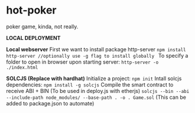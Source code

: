 # hot-poker
poker game, kinda, not really.

**LOCAL DEPLOYMENT**

**Local webserver** 
First we want to install package http-server
```npm install http-server //optionally use -g flag to install globally ```
To specify a folder to open in browser upon starting server:
```http-server -o ./index.html```

**SOLCJS (Replace with hardhat)**
Initialize a project:
```npm init```
Intall solcjs dependencies:
```npm install -g solcjs```
Compile the smart contract to receive ABI + BIN (To be used in deploy.js with etherjs)
``` solcjs --bin --abi --include-path node_modules/ --base-path . -o . Game.sol ```
(This can be added to package.json to automate)





